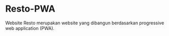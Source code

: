 # Resto-PWA
Website Resto merupakan website yang dibangun berdasarkan progressive web application (PWA).
